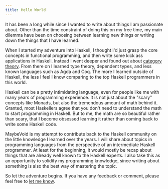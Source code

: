 ```yaml
---
title: Hello World
---
```


It has been a long while since I wanted to write about things I am
passionate about. Other than the time constraint of doing this on my
free time, my main dilemma have been on choosing between learning new
things or writing down the things that I have learned.

When I started my adventure into Haskell, I thought I'd just grasp
the core concepts in functional programming, and then write some
kick ass applications in Haskell. Instead I went deeper and found
out about [category theory](https://bartoszmilewski.com/2014/10/28/category-theory-for-programmers-the-preface/).
From there on I learned type theory, dependent types, and less known
languages such as Agda and Coq. The more I learned outside of Haskell,
the less I feel I know comparing to the top Haskell programmers in
this world.

Haskell can be a pretty intimidating language, even for people like
me with many years of programming experience. It is not just about
the "scary" concepts like Monads, but also the tremendous amount
of math behind it. Granted, most Haskellers agree that you don't
need to understand the math to start programming in Haskell. But
to me, the math are so beautiful rather than scary, that I become
obsessed learning it rather than coming back to write some Haskell
code.

MaybeVoid is my attempt to contribute back to the Haskell community
on the little knowledge I learned over the years. I will share about
topics in programming languages from the perspective of an
intermediate Haskell programmer. At least for the beginning, it
would mostly be recap about things that are already well known to
the Haskell experts. I also take this as an opportunity to
solidify my programming knowledge, since writing about something
is also the best way of mastering the topic.

So let the adventure begins. If you have any feedback or comment,
please feel free to [let me know](/pages/about.html#contact).